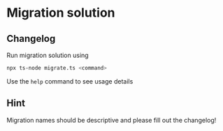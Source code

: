 # Migration solution

## Changelog

Run migration solution using
```sh
npx ts-node migrate.ts <command>
```

Use the `help` command to see usage details


## Hint

Migration names should be descriptive and please fill out the changelog!
